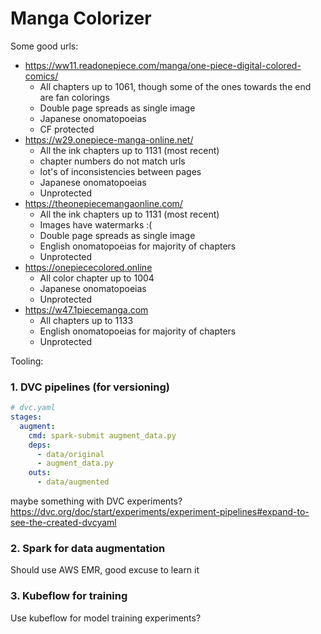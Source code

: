 # Manga Colorizer

Some good urls:

- https://ww11.readonepiece.com/manga/one-piece-digital-colored-comics/
    - All chapters up to 1061, though some of the ones towards the end are fan colorings
    - Double page spreads as single image
    - Japanese onomatopoeias
    - CF protected
- https://w29.onepiece-manga-online.net/
    - All the ink chapters up to 1131 (most recent)
    - chapter numbers do not match urls
    - lot's of inconsistencies between pages
    - Japanese onomatopoeias
    - Unprotected
- https://theonepiecemangaonline.com/
    - All the ink chapters up to 1131 (most recent)
    - Images have watermarks :(
    - Double page spreads as single image
    - English onomatopoeias for majority of chapters
    - Unprotected
- https://onepiececolored.online
    - All color chapter up to 1004
    - Japanese onomatopoeias
    - Unprotected
- https://w47.1piecemanga.com
    - All chapters up to 1133
    - English onomatopoeias for majority of chapters
    - Unprotected



Tooling:
### 1. DVC pipelines (for versioning)
```yaml
# dvc.yaml
stages:
  augment:
    cmd: spark-submit augment_data.py
    deps:
      - data/original
      - augment_data.py
    outs:
      - data/augmented
```
maybe something with DVC experiments? https://dvc.org/doc/start/experiments/experiment-pipelines#expand-to-see-the-created-dvcyaml

### 2. Spark for data augmentation
Should use AWS EMR, good excuse to learn it


### 3. Kubeflow for training
Use kubeflow for model training experiments?

